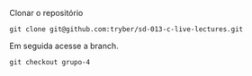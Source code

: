 Clonar o repositório
```
git clone git@github.com:tryber/sd-013-c-live-lectures.git
```

Em seguida acesse a branch.
```
git checkout grupo-4
